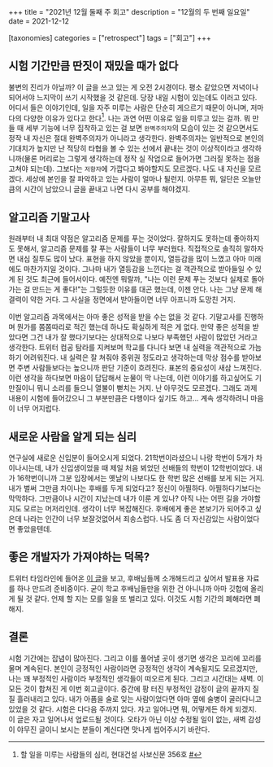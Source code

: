 +++
title = "2021년 12월 둘째 주 회고"
description = "12월의 두 번째 일요일"
date = 2021-12-12

[taxonomies]
categories = ["retrospect"]
tags = ["회고"]
+++

## 시험 기간만큼 딴짓이 재밌을 때가 없다
불변의 진리가 아닐까? 이 글을 쓰고 있는 게 오전 2시경이다. 평소 같았으면 저녁이나 되어서야 느지막이 쓰기 시작했을 것 같은데. 당장 내일 시험이 있는데도 이러고 있다. 어디서 들은 이야기인데, 일을 자주 미루는 사람은 단순히 게으르기 때문이 아니며, 저마다의 다양한 이유가 있다고 한다[^1]. 나는 과연 어떤 이유로 일을 미루고 있는 걸까. 뭐 만들 때 세부 기능에 너무 집착하고 있는 걸 보면 `완벽주의자`의 모습이 있는 것 같으면서도 정작 내 자신은 절대 완벽주의자가 아니라고 생각한다. 완벽주의자는 일반적으로 본인의 기대치가 높지만 난 적당히 타협을 볼 수 있는 선에서 끝내는 것이 이상적이라고 생각하니까(물론 머리로는 그렇게 생각하는데 정작 실 작업으로 들어가면 그러질 못하는 점을 고쳐야 되는데). 그보다는 `저항자`에 가깝다고 봐야할지도 모르겠다. 나도 내 자신을 모르겠다. 세상에 본인을 잘 파악하고 있는 사람이 얼마나 될런지. 아무튼 뭐, 일단은 오늘만큼의 시간이 남았으니 글을 끝내고 나면 다시 공부를 해야겠지.
<!-- more -->
## 알고리즘 기말고사
원래부터 내 최대 약점은 알고리즘 문제를 푸는 것이었다. 잘하지도 못하는데 좋아하지도 못해서, 알고리즘 문제를 잘 푸는 사람들이 너무 부러웠다. 직접적으로 솔직히 말하자면 내심 질투도 많이 났다. 표현을 하지 않았을 뿐이지, 열등감을 많이 느꼈고 아마 미래에도 마찬가지일 것이다. 그나마 내가 열등감을 느낀다는 걸 객관적으로 받아들일 수 있게 된 것도 최근에 들어서이다. 예전엔 뭐랄까, "나는 이런 문제 푸는 것보다 실제로 돌아가는 걸 만드는 게 좋다!"는 그럴듯한 이유를 대곤 했는데, 이젠 안다. 나는 그냥 문제 해결력이 약한 거다. 그 사실을 정면에서 받아들이면 너무 아프니까 도망친 거지.

이번 알고리즘 과목에서는 아마 좋은 성적을 받을 수는 없을 것 같다. 기말고사를 진행하며 뭔가를 쫌쫌따리로 적긴 했는데 하나도 확실하게 적은 게 없다. 만약 좋은 성적을 받았다면 그건 내가 잘 했다기보다는 상대적으로 나보다 부족했던 사람이 많았던 거라고 생각한다. 트위터 컴공 탐라를 지켜보며 학교를 다니다 보면 내 실력을 객관적으로 가늠하기 어려워진다. 내 실력은 잘 쳐줘야 중위권 정도라고 생각하는데 막상 점수를 받아보면 주변 사람들보다는 높으니까 판단 기준이 흐려진다. 표본의 중요성이 새삼 느껴진다. 이런 생각을 하다보면 마음이 답답해서 눈물이 막 나는데, 이런 이야기를 하고싶어도 기만질이니 뭐니 소리를 들으니 열불이 뻗치는 거지. 난 아무것도 모르겠다. 그래도 과제 내용이 시험에 들어갔으니 그 부분만큼은 다행이다 싶기도 하고... 계속 생각하려니 마음이 너무 어지럽다.

## 새로운 사람을 알게 되는 심리
연구실에 새로운 신입분이 들어오시게 되었다. 21학번이라셨으니 나랑 학번이 5개가 차이나시는데, 내가 신입생이었을 때 제일 처음 뵈었던 선배들의 학번이 12학번이었다. 내가 16학번이니까 그분 입장에서는 옛날의 나보다도 한 학번 많은 선배를 보게 되는 거지. 내가 벌써 그만큼 차이나는 후배를 두게 되었다고? 정신이 아찔하다. 아찔하다기보다는 막막하다. 그만큼이나 시간이 지났는데 내가 이룬 게 있나? 아직 나는 어떤 길을 가야할지도 모르는 머저리인데. 생각이 너무 복잡해진다. 후배에게 좋은 본보기가 되어주고 싶은데 나라는 인간이 너무 보잘것없어서 죄송스럽다. 나도 좀 더 자신감있는 사람이었다면 좋았을텐데.

## 좋은 개발자가 가져야하는 덕목?
트위터 타임라인에 들어온 [이 글](https://twitter.com/kodingwarrior/status/1469660634111680512)을 보고, 후배님들께 소개해드리고 싶어서 발표용 자료를 하나 만드려 준비중이다. 굳이 학교 후배님들만을 위한 건 아니니까 아마 깃헙에 올리게 될 것 같다. 언제 할 지는 모를 일을 또 벌리고 있다. 이것도 시험 기간의 폐해라면 폐해지.

## 결론
시험 기간에는 잡념이 많아진다. 그리고 이를 풀어낼 곳이 생기면 생각은 꼬리에 꼬리를 물며 계속된다. 본인이 긍정적인 사람이라면 긍정적인 생각이 계속될지도 모르겠지만, 나는 꽤 부정적인 사람이라 부정적인 생각들이 떠오르게 된다. 그리고 시간대는 새벽. 이 모든 것이 합쳐진 게 이번 회고글이다. 중간에 팡 터진 부정적인 감정이 글의 끝까지 질질 흘러내리고 있다. 내가 아픔을 술로 잊는 사람이었다면 아마 옆에 술병이 굴러다니고 있었을 것 같다. 시험은 다다음 주까지 있다. 자고 일어나면 뭐, 어떻게든 하게 되겠지. 이 글은 자고 일어나서 업로드될 것이다. 오타가 아닌 이상 수정될 일이 없는, 새벽 감성이 야무진 글이니 보시는 분들이 계신다면 맛나게 씹어주시기 바란다.

[^1]: 할 일을 미루는 사람들의 심리, 현대건설 사보신문 356호 [#](https://www.hdec.kr/kr/newsroom/today_view.aspx?NewsPaperSeq=3049)